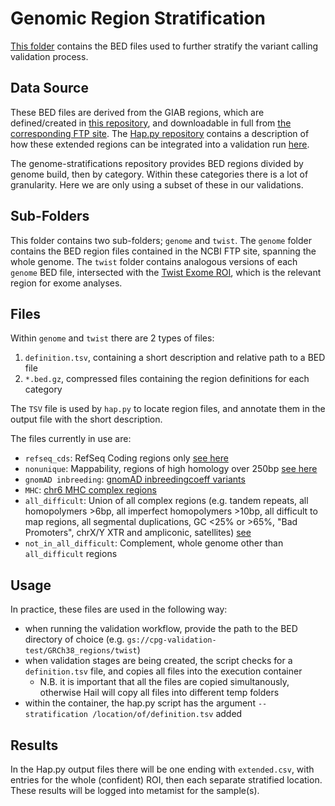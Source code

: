 # Genomic Region Stratification

[This folder](gs://cpg-validation-test/GRCh38_regions) contains the BED files used to further stratify the variant calling validation process.

## Data Source

These BED files are derived from the GIAB regions, which are defined/created in
[this repository](https://github.com/genome-in-a-bottle/genome-stratifications/), and downloadable
in full from [the corresponding FTP site](ftp://ftp-trace.ncbi.nlm.nih.gov/ReferenceSamples/giab/release/genome-stratifications/).
The [Hap.py repository](https://github.com/Illumina/hap.py) contains a description of how these
extended regions can be integrated into a validation run
[here](https://github.com/Illumina/hap.py/blob/master/doc/happy.md#stratification-via-bed-regions).

The genome-stratifications repository provides BED regions divided by genome build, then by category.
Within these categories there is a lot of granularity. Here we are only using a subset of these in our validations.

## Sub-Folders

This folder contains two sub-folders; `genome` and `twist`. The `genome` folder contains the BED region
files contained in the NCBI FTP site, spanning the whole genome. The `twist` folder contains analogous
versions of each `genome` BED file, intersected with the [Twist Exome ROI](https://www.twistbioscience.com/resources/data-files/ngs-human-core-exome-panel-bed-file),
which is the relevant region for exome analyses.

## Files

Within `genome` and `twist` there are 2 types of files:

1. `definition.tsv`, containing a short description and relative path to a BED file
2. `*.bed.gz`, compressed files containing the region definitions for each category

The `TSV` file is used by `hap.py` to locate region files, and annotate them in the output file with
the short description.

The files currently in use are:

- `refseq_cds`: RefSeq Coding regions only [see here](https://github.com/genome-in-a-bottle/genome-stratifications/blob/master/GRCh38/FunctionalRegions/GRCh38-FunctionalRegions-README.md#data--file-overview)
- `nonunique`: Mappability, regions of high homology over 250bp [see here](https://github.com/genome-in-a-bottle/genome-stratifications/blob/master/GRCh38/mappability/GRCh38-mappability-README.md#data--file-overview)
- `gnomAD inbreeding`: [gnomAD inbreedingcoeff variants](https://github.com/genome-in-a-bottle/genome-stratifications/blob/master/GRCh38/OtherDifficult/GRCh38-OtherDifficult-README.md#data--file-overview)
- `MHC`: [chr6 MHC complex regions](https://github.com/genome-in-a-bottle/genome-stratifications/blob/master/GRCh38/OtherDifficult/GRCh38-OtherDifficult-README.md#data--file-overview)
- `all_difficult`: Union of all complex regions (e.g. tandem repeats, all homopolymers >6bp, all imperfect homopolymers >10bp, all difficult to map regions, all segmental duplications, GC <25% or >65%, "Bad Promoters", chrX/Y XTR and ampliconic, satellites) [see](https://github.com/genome-in-a-bottle/genome-stratifications/blob/master/GRCh38/union/GRCh38-union-README.md#file-descriptions)
- `not_in_all_difficult`: Complement, whole genome other than `all_difficult` regions

## Usage

In practice, these files are used in the following way:

- when running the validation workflow, provide the path to the BED directory of choice (e.g. `gs://cpg-validation-test/GRCh38_regions/twist`)
- when validation stages are being created, the script checks for a `definition.tsv` file, and copies all files into the execution container
  - N.B. it is important that all the files are copied simultanously, otherwise Hail will copy all files into different temp folders
- within the container, the hap.py script has the argument `--stratification /location/of/definition.tsv` added

## Results

In the Hap.py output files there will be one ending with `extended.csv`, with entries for the whole (confident) ROI,
then each separate stratified location. These results will be logged into metamist for the sample(s).
